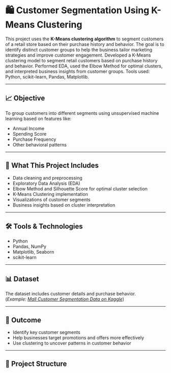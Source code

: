 # 🛍️ Customer Segmentation Using K-Means Clustering

This project uses the **K-Means clustering algorithm** to segment customers of a retail store based on their purchase history and behavior. The goal is to identify distinct customer groups to help the business tailor marketing strategies and improve customer engagement. Developed a K-Means clustering model to segment retail customers based on purchase history and behavior. Performed EDA, used the Elbow Method for optimal clusters, and interpreted business insights from customer groups. Tools used: Python, scikit-learn, Pandas, Matplotlib.


---

## 📈 Objective

To group customers into different segments using unsupervised machine learning based on features like:
- Annual Income
- Spending Score
- Purchase Frequency
- Other behavioral patterns

---

## 🔧 What This Project Includes

- Data cleaning and preprocessing  
- Exploratory Data Analysis (EDA)  
- Elbow Method and Silhouette Score for optimal cluster selection  
- K-Means Clustering implementation  
- Visualizations of customer segments  
- Business insights based on cluster interpretation

---

## 🛠️ Tools & Technologies

- Python  
- Pandas, NumPy  
- Matplotlib, Seaborn  
- scikit-learn

---

## 📊 Dataset

The dataset includes customer details and purchase behavior.  
(*Example: [Mall Customer Segmentation Data on Kaggle](https://www.kaggle.com/datasets/vjchoudhary7/customer-segmentation-tutorial)*)

---

## 📌 Outcome

- Identify key customer segments  
- Help businesses target promotions and offers more effectively  
- Use clustering to uncover patterns in customer behavior

---

## 📁 Project Structure

